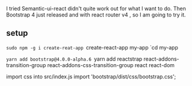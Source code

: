  I tried Semantic-ui-react didn't quite work out for what I want to do. Then Bootstrap 4 just released and with react router v4 , so I am going to try it.

## setup
`sudo npm -g i create-reat-app
`create-react-app my-app
`cd my-app

`yarn add bootstrap@4.0.0-alpha.6
`yarn add reactstrap react-addons-transition-group react-addons-css-transition-group react react-dom

import css into src/index.js
import 'bootstrap/dist/css/bootstrap.css';